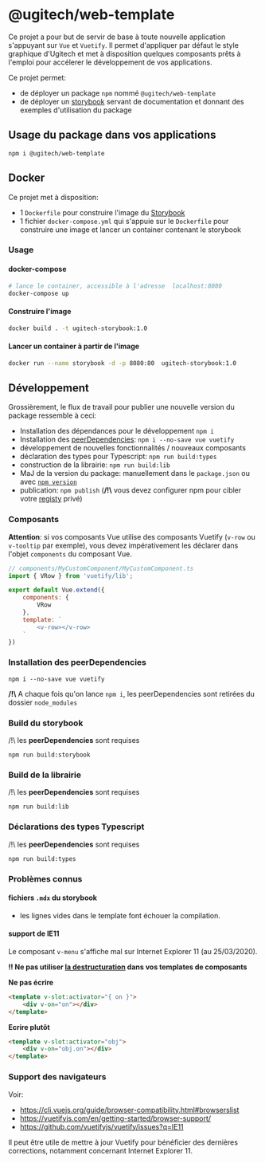 # @ugitech/web-template

Ce projet a pour but de servir de base à toute nouvelle application s'appuyant sur `Vue` et `Vuetify`.
Il permet d'appliquer par défaut le style graphique d'Ugitech et met à disposition quelques
composants prêts à l'emploi pour accélerer le développement de vos applications.

Ce projet permet:
- de déployer un package `npm` nommé `@ugitech/web-template`
- de déployer un [storybook](https://storybook.js.org/) servant de documentation et donnant des exemples d'utilisation du package

## Usage du package dans vos applications

`npm i @ugitech/web-template`

## Docker

Ce projet met à disposition:
- 1 `Dockerfile` pour construire l'image du [Storybook](https://storybook.js.org/)
- 1 fichier `docker-compose.yml` qui s'appuie sur le `Dockerfile` pour construire une image et lancer un container contenant le storybook

### Usage

#### docker-compose
```sh
# lance le container, accessible à l'adresse  localhost:8080
docker-compose up
```

#### Construire l'image
```sh
docker build . -t ugitech-storybook:1.0
```

#### Lancer un container à partir de l'image
```sh
docker run --name storybook -d -p 8080:80  ugitech-storybook:1.0
```

## Développement

Grossièrement, le flux de travail pour publier une nouvelle version du package ressemble à ceci:
- Installation des dépendances pour le développement `npm i`
- Installation des [peerDependencies](https://npm.github.io/using-pkgs-docs/package-json/types/peerdependencies.html): `npm i --no-save vue vuetify`
- développement de nouvelles fonctionnalités / nouveaux composants
- déclaration des types pour Typescript: `npm run build:types`
- construction de la librairie: `npm run build:lib`
- MaJ de la version du package: manuellement dans le `package.json` ou avec [`npm version`](https://docs.npmjs.com/cli/version)
- publication: `npm publish` (**\/!\\** vous devez configurer npm pour cibler votre [registy](https://docs.npmjs.com/using-npm/registry.html) privé)

### Composants

**Attention**: si vos composants Vue utilise des composants Vuetify (`v-row` ou `v-tooltip` par exemple), vous devez impérativement les déclarer dans l'objet `components` du composant Vue.

```js
// components/MyCustomComponent/MyCustomComponent.ts
import { VRow } from 'vuetify/lib';

export default Vue.extend({
    components: {
        VRow
    },
    template: `
        <v-row></v-row>
    `
})
```

### Installation des **peerDependencies**

`npm i --no-save vue vuetify`

**\/!\\** A chaque fois qu'on lance `npm i`, les peerDependencies sont retirées du dossier `node_modules`

### Build du storybook

/!\ les **peerDependencies** sont requises

`npm run build:storybook`

### Build de la librairie

/!\ les **peerDependencies** sont requises

`npm run build:lib`

### Déclarations des types Typescript

/!\ les **peerDependencies** sont requises

`npm run build:types`

### Problèmes connus

#### fichiers `.mdx` du storybook
- les lignes vides dans le template font échouer la compilation.

#### support de IE11

Le composant `v-menu` s'affiche mal sur Internet Explorer 11 (au 25/03/2020).

**!! Ne pas utiliser [la destructuration](https://exploringjs.com/es6/ch_destructuring.html) dans vos templates de composants**

**Ne pas écrire**
```html
<template v-slot:activator="{ on }">
    <div v-on="on"></div>
</template>
```

**Ecrire plutôt**
```html
<template v-slot:activator="obj">
    <div v-on="obj.on"></div>
</template>
```

### Support des navigateurs

Voir:
- https://cli.vuejs.org/guide/browser-compatibility.html#browserslist
- https://vuetifyjs.com/en/getting-started/browser-support/
- https://github.com/vuetifyjs/vuetify/issues?q=IE11

Il peut être utile de mettre à jour Vuetify pour bénéficier des dernières corrections, notamment
concernant Internet Explorer 11.

